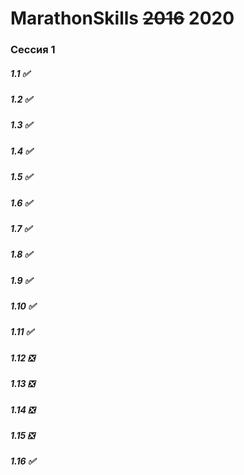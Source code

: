 MarathonSkills ~~2016~~ 2020
============================
### **Сессия 1**

##### 1.1 ✅
##### 1.2 ✅
##### 1.3 ✅
##### 1.4 ✅
##### 1.5 ✅
##### 1.6 ✅
##### 1.7 ✅
##### 1.8 ✅
##### 1.9 ✅
##### 1.10 ✅
##### 1.11 ✅
##### 1.12 ❎
##### 1.13 ❎
##### 1.14 ❎
##### 1.15 ❎
##### 1.16 ✅
